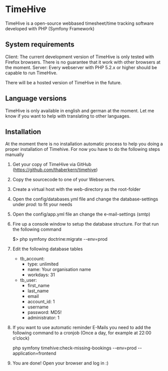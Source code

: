 TimeHive
===========
TimeHive is a open-source webbased timesheet/time tracking software developed with PHP (Symfony Framework)

System requirements
-------------------
Client: The current development version of TimeHive is only tested with Firefox browsers. There is no guarantee that it work with other browsers at the moment.
Server: Every webserver with PHP 5.2.x or higher should be capable to run TimeHive.

There will be a hosted version of TimeHive in the future.

Language versions
-------------------
TimeHive is only available in english and german at the moment. Let me know if you want to help with translating to other languages.

Installation
------------
At the moment there is no installation automatic process to help you doing a proper installation of Timehive. For now you have to do the following steps manually

1. Get your copy of TimeHive via GitHub (https://github.com/thaberkern/timehive)
2. Copy the sourcecode to one of your Webservers.
3. Create a virtual host with the web-directory as the root-folder
4. Open the config/databases.yml file and change the database-settings under *prod:* to fit your needs
5. Open the config/app.yml file an change the e-mail-settings (smtp)
6. Fire up a console window to setup the database structure. For that run the following command

    $> php symfony doctrine:migrate --env=prod

7. Edit the following database tables
    * tb_account:
        * type: unlimited
        * name: Your organisation name
        * workdays: 31
    * tb_user:
        * first_name
        * last_name
        * email
        * account_id: 1
        * username
        * password: MD5!
        * administrator: 1

8. If you want to use automatic reminder E-Mails you need to add the following command to a cronjob (Once a day, for example at 22:00 o'clock)

    php symfony timehive:check-missing-bookings --env=prod --application=frontend

9. You are done! Open your browser and log in :)



